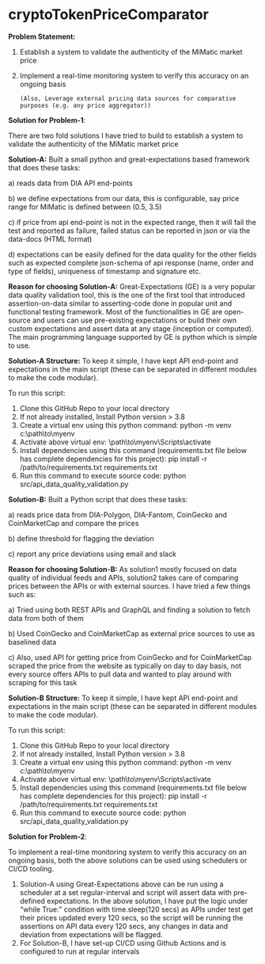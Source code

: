 # cryptoTokenPriceComparator

**Problem Statement:**

1. Establish a system to validate the authenticity of the MiMatic market price
2. Implement a real-time monitoring system to verify this accuracy on an ongoing basis

       (Also, Leverage external pricing data sources for comparative purposes (e.g. any price aggregator))

**Solution for Problem-1**:

There are two fold solutions I have tried to build to establish a system to validate the authenticity of the MiMatic market price

**Solution-A:** Built a small python and great-expectations based framework that does these tasks:

a) reads data from DIA API end-points

b) we define expectations from our data, this is configurable, say price range for MiMatic is defined between (0.5, 3.5)

c) if price from api end-point is not in the expected range, then it will fail the test and reported as failure, failed status can be reported in json or via the data-docs (HTML format)

d) expectations can be easily defined for the data quality for the other fields such as expected complete json-schema of api response (name, order and type of fields), uniqueness of timestamp and signature etc.

**Reason for choosing Solution-A:** Great-Expectations (GE) is a very popular data quality validation tool, this is the one of the first tool that introduced assertion-on-data similar to asserting-code done in popular unit and functional testing framework. Most of the functionalities in GE are open-source and users can use pre-existing expectations or build their own custom expectations and assert data at any stage (inception or computed). The main programming language supported by GE is python which is simple to use. 

**Solution-A Structure:** To keep it simple, I have kept API end-point and expectations in the main script (these can be separated in different modules to make the code modular). 

To run this script:

1. Clone this GitHub Repo to your local directory
2. If not already installed, Install Python version > 3.8
3. Create a virtual env using this python command: python -m venv c:\path\to\myenv
4. Activate above virtual env: \path\to\myenv\Scripts\activate
5. Install dependencies using this command (requirements.txt file below has complete dependencies for this project): pip install -r /path/to/requirements.txt requirements.txt
6. Run this command to execute source code: python src/api_data_quality_validation.py

**Solution-B:** Built a Python script that does these tasks:

a) reads price data from DIA-Polygon, DIA-Fantom, CoinGecko and CoinMarketCap and compare the prices 

b) define threshold for flagging the deviation

c) report any price deviations using email and slack

**Reason for choosing Solution-B:** As solution1 mostly focused on data quality of individual feeds and APIs, solution2 takes care of comparing prices between the APIs or with external sources. I have tried a few things such as:

a) Tried using both REST APIs and GraphQL and finding a solution to fetch data from both of them

b) Used CoinGecko and CoinMarketCap as external price sources to use as baselined data

c) Also, used API for getting price from CoinGecko and for CoinMarketCap scraped the price from the website as typically on day to day basis, not every source offers APIs to pull data and wanted to play around with scraping for this task

**Solution-B Structure:** To keep it simple, I have kept API end-point and expectations in the main script (these can be separated in different modules to make the code modular). 

To run this script:

1. Clone this GitHub Repo to your local directory
2. If not already installed, Install Python version > 3.8
3. Create a virtual env using this python command: python -m venv c:\path\to\myenv
4. Activate above virtual env: \path\to\myenv\Scripts\activate
5. Install dependencies using this command (requirements.txt file below has complete dependencies for this project): pip install -r /path/to/requirements.txt requirements.txt
6. Run this command to execute source code: python src/api_data_quality_validation.py

**Solution for Problem-2**: 

To implement a real-time monitoring system to verify this accuracy on an ongoing basis, both the above solutions can be used using schedulers or CI/CD tooling.

1. Solution-A using Great-Expectations above can be run using a scheduler at a set regular-interval and script will assert data with pre-defined expectations. In the above solution, I have put the logic under “while True:” condition with time.sleep(120 secs) as APIs under test get their prices updated every 120 secs, so the script will be running the assertions on API data every 120 secs, any changes in data and deviation from expectations will be flagged.
2. For Solution-B, I have set-up CI/CD using Github Actions and is configured to run at regular intervals

